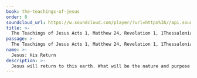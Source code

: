 ```yaml
---
book: the-teachings-of-jesus
order: 0
soundcloud_url: https://w.soundcloud.com/player/?url=https%3A//api.soundcloud.com/tracks/
title: >-
  The Teachings of Jesus Acts 1, Matthew 24, Revelation 1, 1Thessalonians 4, Philippians 3, 1Cor. 15 - Jesus: His Return
passage: >-
  The Teachings of Jesus Acts 1, Matthew 24, Revelation 1, 1Thessalonians 4, Philippians 3, 1Cor. 15
name: >-
  Jesus: His Return
description: >-
  Jesus will return to this earth. What will be the nature and purpose of the Second Coming? How can we be prepared for this momentous event?
---
```


